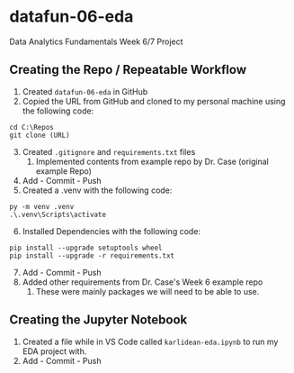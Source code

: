 # datafun-06-eda
Data Analytics Fundamentals Week 6/7 Project


## Creating the Repo / Repeatable Workflow
1. Created `datafun-06-eda` in GitHub
2. Copied the URL from GitHub and cloned to my personal machine using the following code:
```shell
cd C:\Repos
git clone (URL)
```
3. Created `.gitignore` and `requirements.txt` files
   1. Implemented contents from example repo by Dr. Case (original example Repo)
4. Add - Commit - Push
5. Created a .venv with the following code:
```shell
py -m venv .venv
.\.venv\Scripts\activate
```
6. Installed Dependencies with the following code:
```shell
pip install --upgrade setuptools wheel
pip install --upgrade -r requirements.txt
```
7. Add - Commit - Push
8. Added other requirements from Dr. Case's Week 6 example repo
   1. These were mainly packages we will need to be able to use.

## Creating the Jupyter Notebook
1. Created a file while in VS Code called `karlidean-eda.ipynb` to run my EDA project with.
2. Add - Commit - Push